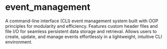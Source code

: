 # event_management
A command-line interface (CLI) event management system built with OOP principles for modularity and efficiency. Features custom header files and file I/O for seamless persistent data storage and retrieval. Allows users to create, update, and manage events effortlessly in a lightweight, intuitive CLI environment.
